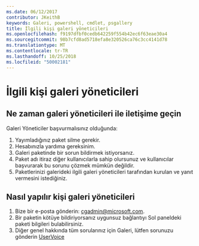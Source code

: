 ```yaml
---
ms.date: 06/12/2017
contributor: JKeithB
keywords: Galeri, powershell, cmdlet, psgallery
title: İlgili kişi galeri yöneticileri
ms.openlocfilehash: f9197dfbf0cedb642259f554b42ec6f63eae30a4
ms.sourcegitcommit: 98b7cfd8ad5718efa8e320526ca76c3cc4141d78
ms.translationtype: MT
ms.contentlocale: tr-TR
ms.lasthandoff: 10/25/2018
ms.locfileid: "50002181"
---
```

# <a name="contact-gallery-administrators"></a>İlgili kişi galeri yöneticileri

## <a name="when-to-contact-gallery-administrators"></a>Ne zaman galeri yöneticileri ile iletişime geçin

Galeri Yöneticiler başvurmalısınız olduğunda:

1. Yayımladığınız paket silme gerekir.
2. Hesabınızla yardıma gereksinim.
3. Galeri paketinde bir sorun bildirmek istiyorsanız.
4. Paket adı itiraz diğer kullanıcılarla sahip olursunuz ve kullanıcılar başvurarak bu sorunu çözmek mümkün değildir.
5. Paketlerinizi galerideki ilgili galeri yöneticileri tarafından kurulan ve yanıt vermesini istediğiniz.

## <a name="how-to-contact-gallery-administrators"></a>Nasıl yapılır kişi galeri yöneticileri

1. Bize bir e-posta gönderin: cgadmin@microsoft.com.
2. Bir paketin kötüye bildiriyorsanız uygunsuz bağlantıyı Sol paneldeki paketi bilgileri bulabilirsiniz.
3. Diğer genel hakkında tüm sorularınız için Galeri, lütfen sorunuzu gönderin [UserVoice](http://windowsserver.uservoice.com/forums/301869-powershell)
